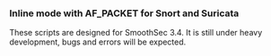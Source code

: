 <h3>Inline mode with AF_PACKET for Snort and Suricata</h3>

These scripts are designed for SmoothSec 3.4.  It is still under heavy development, bugs and errors will be expected. 
